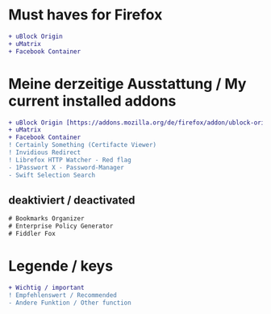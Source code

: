 # Must haves for Firefox

```diff
+ uBlock Origin
+ uMatrix
+ Facebook Container
```

# Meine derzeitige Ausstattung / My current installed addons
```diff
+ uBlock Origin [https://addons.mozilla.org/de/firefox/addon/ublock-origin/]
+ uMatrix
+ Facebook Container
! Certainly Something (Certifacte Viewer)
! Invidious Redirect
! Librefox HTTP Watcher - Red flag
- 1Passwort X - Password-Manager
- Swift Selection Search
```

## deaktiviert / deactivated
```diff
# Bookmarks Organizer
# Enterprise Policy Generator
# Fiddler Fox
```

# Legende / keys
```diff
+ Wichtig / important
! Empfehlenswert / Recommended
- Andere Funktion / Other function
```

